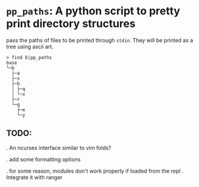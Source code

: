 # `pp_paths`: A python script to pretty print directory structures

pass the paths of files to be printed through `stdin`. They will be printed as a tree using ascii art.

    > find b|pp_paths
    base
    └─b
      ├─a
      ├─s
      ├─b
      │ ├─q
      │ └─x
      ├─r
      └─q
        ├─e
        └─y
        
        
## TODO:

. An ncurses interface similar to vim folds?

. add some formatting options

. for some reason, modules don't work properly if loaded from the repl . Integrate it with ranger